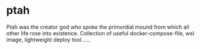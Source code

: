 # ptah
Ptah was the creator god who spoke the primordial mound from which all other life rose into existence.
Collection of useful docker-compose-file, wsl image, lightweight deploy tool......
